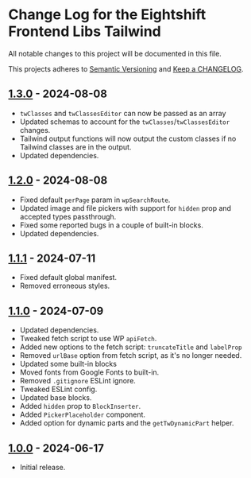 
# Change Log for the Eightshift Frontend Libs Tailwind
All notable changes to this project will be documented in this file.

This projects adheres to [Semantic Versioning](https://semver.org/) and [Keep a CHANGELOG](https://keepachangelog.com/).

## [1.3.0] - 2024-08-08
- `twClasses` and `twClassesEditor` can now be passed as an array
- Updated schemas to account for the `twClasses`/`twClassesEditor` changes.
- Tailwind output functions will now output the custom classes if no Tailwind classes are in the output.
- Updated dependencies.

## [1.2.0] - 2024-08-08
- Fixed default `perPage` param in `wpSearchRoute`.
- Updated image and file pickers with support for `hidden` prop and accepted types passthrough.
- Fixed some reported bugs in a couple of built-in blocks.
- Updated dependencies.

## [1.1.1] - 2024-07-11
- Fixed default global manifest.
- Removed erroneous styles.

## [1.1.0] - 2024-07-09
- Updated dependencies.
- Tweaked fetch script to use WP `apiFetch`.
- Added new options to the fetch script: `truncateTitle` and `labelProp`
- Removed `urlBase` option from fetch script, as it's no longer needed.
- Updated some built-in blocks
- Moved fonts from Google Fonts to built-in.
- Removed `.gitignore` ESLint ignore.
- Tweaked ESLint config.
- Updated base blocks.
- Added `hidden` prop to `BlockInserter`.
- Added `PickerPlaceholder` component.
- Added option for dynamic parts and the `getTwDynamicPart` helper.

## [1.0.0] - 2024-06-17
- Initial release.

[Unreleased]: https://github.com/infinum/eightshift-frontend-libs-tailwind/compare/master...HEAD

[1.3.0]: https://github.com/infinum/eightshift-frontend-libs-tailwind/compare/1.2.0...1.3.0
[1.2.0]: https://github.com/infinum/eightshift-frontend-libs-tailwind/compare/1.1.1...1.2.0
[1.1.1]: https://github.com/infinum/eightshift-frontend-libs-tailwind/compare/1.1.0...1.1.1
[1.1.0]: https://github.com/infinum/eightshift-frontend-libs-tailwind/compare/1.0.0...1.1.0
[1.0.0]: https://github.com/infinum/eightshift-frontend-libs-tailwind/compare/0.0.1...1.0.0
